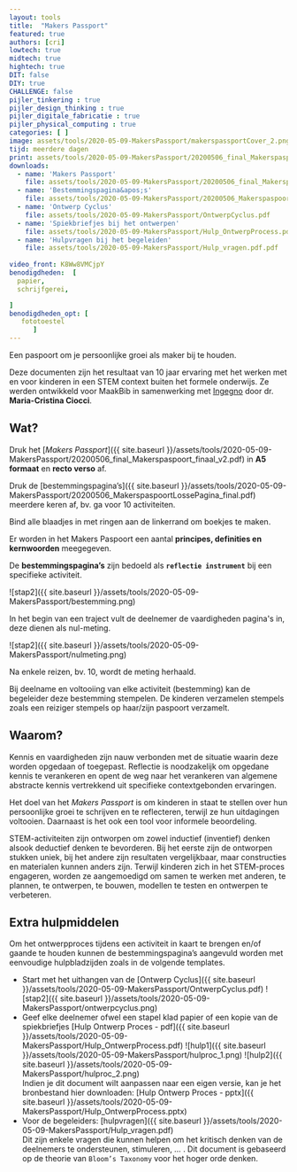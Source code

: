 ```yaml
---
layout: tools 
title:  "Makers Passport"
featured: true
authors: [cri]
lowtech: true
midtech: true
hightech: true
DIT: false
DIY: true
CHALLENGE: false
pijler_tinkering : true
pijler_design_thinking : true
pijler_digitale_fabricatie : true
pijler_physical_computing : true
categories: [ ]
image: assets/tools/2020-05-09-MakersPassport/makerspassportCover_2.png
tijd: meerdere dagen
print: assets/tools/2020-05-09-MakersPassport/20200506_final_Makerspaspoort_finaal_v2.pdf
downloads: 
  - name: 'Makers Passport'
    file: assets/tools/2020-05-09-MakersPassport/20200506_final_Makerspaspoort_finaal_v2.pdf
  - name: 'Bestemmingspagina&apos;s'
    file: assets/tools/2020-05-09-MakersPassport/20200506_MakerspaspoortLossePagina_final.pdf   
  - name: 'Ontwerp Cyclus' 
    file: assets/tools/2020-05-09-MakersPassport/OntwerpCyclus.pdf
  - name: 'Spiekbriefjes bij het ontwerpen'
    file: assets/tools/2020-05-09-MakersPassport/Hulp_OntwerpProcess.pdf
  - name: 'Hulpvragen bij het begeleiden'
    file: assets/tools/2020-05-09-MakersPassport/Hulp_vragen.pdf.pdf
    
video_front: K8Ww8VMCjpY
benodigdheden:  [
  papier,
  schrijfgerei,

]
benodigdheden_opt: [
   fototoestel
      ]
---
```



Een paspoort om je persoonlijke groei als maker bij te houden.  

Deze documenten zijn het resultaat van 10 jaar ervaring met het werken met en voor kinderen in een STEM context buiten het formele onderwijs. Ze werden ontwikkeld voor MaakBib in samenwerking met [Ingegno](https://ingegno.be/) door dr. **Maria-Cristina Ciocci**. 

## Wat? 
Druk het [*Makers Passport*]({{ site.baseurl }}/assets/tools/2020-05-09-MakersPassport/20200506_final_Makerspaspoort_finaal_v2.pdf)
in **A5 formaat** en **recto verso** af. 

Druk de [bestemmingspagina’s]({{ site.baseurl }}/assets/tools/2020-05-09-MakersPassport/20200506_MakerspaspoortLossePagina_final.pdf) meerdere keren af, bv. ga voor 10 activiteiten. 

Bind alle blaadjes in met ringen aan de linkerrand om boekjes te maken.


Er worden in het Makers Paspoort een aantal **principes, definities en kernwoorden** meegegeven. 

De **bestemmingspagina’s** zijn bedoeld als **`reflectie instrument`** bij een specifieke activiteit. 

![stap2]({{ site.baseurl }}/assets/tools/2020-05-09-MakersPassport/bestemming.png)

In het begin van een traject vult de deelnemer de vaardigheden pagina's in, deze dienen als nul-meting. 

![stap2]({{ site.baseurl }}/assets/tools/2020-05-09-MakersPassport/nulmeting.png)  

Na enkele reizen, bv. 10, wordt de meting herhaald. 

Bij deelname en voltooiing van elke activiteit (bestemming) kan de begeleider deze bestemming stempelen. De kinderen verzamelen stempels zoals een reiziger stempels op haar/zijn paspoort verzamelt.  

## Waarom? 
Kennis en vaardigheden zijn nauw verbonden met de situatie waarin deze worden opgedaan of toegepast. Reflectie is noodzakelijk om opgedane kennis te verankeren en opent de weg naar het verankeren van algemene abstracte kennis vertrekkend uit specifieke contextgebonden ervaringen. 

Het doel van het *Makers Passport* is om kinderen in staat te stellen over hun persoonlijke groei te schrijven en te reflecteren, terwijl ze hun uitdagingen voltooien. 
Daarnaast is het ook een tool voor informele beoordeling. 

STEM-activiteiten zijn ontworpen om zowel inductief (inventief) denken alsook deductief denken te bevorderen. Bij het eerste zijn de ontworpen stukken uniek, bij het andere zijn resultaten vergelijkbaar, maar constructies en materialen kunnen anders zijn. Terwijl kinderen zich in het STEM-proces engageren, worden ze aangemoedigd om samen te werken met anderen, te plannen, te ontwerpen, te bouwen, modellen te testen en ontwerpen te verbeteren.

## Extra hulpmiddelen 
Om het ontwerpproces tijdens een activiteit in kaart te brengen en/of gaande te houden kunnen de bestemmingspagina’s aangevuld worden met eenvoudige  hulpbladzijden zoals in de volgende templates. 

* Start met het uithangen van de [Ontwerp Cyclus]({{ site.baseurl }}/assets/tools/2020-05-09-MakersPassport/OntwerpCyclus.pdf)
![stap2]({{ site.baseurl }}/assets/tools/2020-05-09-MakersPassport/ontwerpcyclus.png)
* Geef elke deelnemer ofwel een stapel klad papier of een kopie van de spiekbriefjes 
[Hulp Ontwerp Proces - pdf]({{ site.baseurl }}/assets/tools/2020-05-09-MakersPassport/Hulp_OntwerpProcess.pdf)
![hulp1]({{ site.baseurl }}/assets/tools/2020-05-09-MakersPassport/hulproc_1.png)
![hulp2]({{ site.baseurl }}/assets/tools/2020-05-09-MakersPassport/hulproc_2.png)  
Indien je dit document wilt aanpassen naar een eigen versie, kan je het bronbestand hier downloaden: [Hulp Ontwerp Proces - pptx]({{ site.baseurl }}/assets/tools/2020-05-09-MakersPassport/Hulp_OntwerpProcess.pptx)
* Voor de begeleiders: [hulpvragen]({{ site.baseurl }}/assets/tools/2020-05-09-MakersPassport/Hulp_vragen.pdf)  
Dit zijn enkele vragen die kunnen helpen om het kritisch denken van de deelnemers te ondersteunen, stimuleren, … .
Dit document is gebaseerd op de theorie van `Bloom’s Taxonomy` voor het hoger orde denken. 

